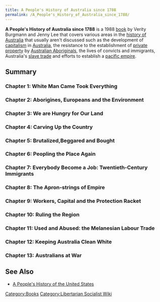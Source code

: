 ```yaml
---
title: A People's History of Australia since 1788
permalink: /A_People's_History_of_Australia_since_1788/
---
```


**A People's History of Australia since 1788** is a 1988
[book](List_of_Libertarian_Socialist_Books.md "wikilink") by Verity
Burgmann and Jenny Lee that covers various areas in the [history of
Australia](history_of_Australia.md "wikilink") that usually aren't
discussed such as the development of [capitalism](capitalism.md "wikilink")
in [Australia](Australia.md "wikilink"), the resistance to the
establishment of [private property](Private_Property.md "wikilink") by
[Australian Aboriginals](Australian_Aboriginals.md "wikilink"), the lives
of convicts and immigrants, Australia's [slave
trade](Slavery.md "wikilink") and efforts to establish a [pacific
empire](Imperialism.md "wikilink").

## Summary

### Chapter 1: White Man Came Took Everything

### Chapter 2: Aborigines, Europeans and the Environment

### Chapter 3: We are Hungry for Our Land

### Chapter 4: Carving Up the Country

### Chapter 5: Brutalized,Beggared and Bought

### Chapter 6: Peopling the Place Again

### Chapter 7: Everybody Become a Job: Twentieth-Century Immigrants

### Chapter 8: The Apron-strings of Empire

### Chapter 9: Workers, Capital and the Protection Racket

### Chapter 10: Ruling the Region

### Chapter 11: Used and Abused: the Melanesian Labour Trade

### Chapter 12: Keeping Australia Clean White

### Chapter 13: Australians at War

## See Also

- [A People's History of the United
  States](A_People's_History_of_the_United_States.md "wikilink")

[Category:Books](Category:Books.md "wikilink") [Category:Libertarian
Socialist Wiki](Category:Libertarian_Socialist_Wiki.md "wikilink")
